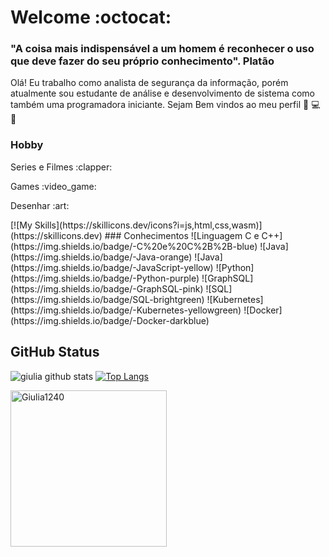 
# Welcome :octocat:



 ### "A coisa mais indispensável a um homem é reconhecer o uso que deve fazer do seu próprio conhecimento". Platão 

 Olá! Eu  trabalho como analista de segurança da informação, porém atualmente  sou estudante de análise e desenvolvimento de sistema como também uma programadora iniciante. Sejam Bem vindos ao meu perfil :black_heart: :computer: :black_heart:
 </div>
 
  ### Hobby
 
 <p>Series e Filmes :clapper:</p>
 <p>Games  :video_game:</p>
 <p>Desenhar :art:</p>
[![My Skills](https://skillicons.dev/icons?i=js,html,css,wasm)](https://skillicons.dev)
### Conhecimentos
![Linguagem C e C++](https://img.shields.io/badge/-C%20e%20C%2B%2B-blue)
![Java](https://img.shields.io/badge/-Java-orange)
![Java](https://img.shields.io/badge/-JavaScript-yellow)
![Python](https://img.shields.io/badge/-Python-purple)
![GraphSQL](https://img.shields.io/badge/-GraphSQL-pink)
![SQL](https://img.shields.io/badge/SQL-brightgreen)
![Kubernetes](https://img.shields.io/badge/-Kubernetes-yellowgreen)
![Docker](https://img.shields.io/badge/-Docker-darkblue)

## GitHub Status
 ![giulia github stats](https://github-readme-stats.vercel.app/api?username=Giulia1240&show_icons=true&theme=nightowl)
 [![Top Langs](https://github-readme-stats.vercel.app/api/top-langs/?username=Giulia1240&layout=compact&theme=nightowl)](https://github.com/Giulia1240/github-readme-stats)

 
 <div><img  height="250" width="250" src="https://www.inventateq.com/assets/python/small.gif" alt="Giulia1240" />

 
